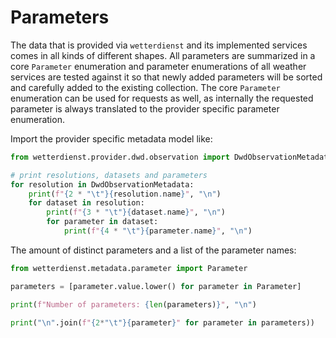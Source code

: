 # Parameters

The data that is provided via `wetterdienst` and its implemented services comes in all kinds of different shapes. All
parameters are summarized in a core `Parameter` enumeration and parameter enumerations of all weather services are
tested against it so that newly added parameters will be sorted and carefully added to the existing collection. The core
`Parameter` enumeration can be used for requests as well, as internally the requested parameter is always translated
to the provider specific parameter enumeration.

Import the provider specific metadata model like:

```python exec="on" source="above"
from wetterdienst.provider.dwd.observation import DwdObservationMetadata

# print resolutions, datasets and parameters
for resolution in DwdObservationMetadata:
    print(f"{2 * "\t"}{resolution.name}", "\n")
    for dataset in resolution:
        print(f"{3 * "\t"}{dataset.name}", "\n")
        for parameter in dataset:
            print(f"{4 * "\t"}{parameter.name}", "\n")
```

The amount of distinct parameters and a list of the parameter names:

```python exec="on"
from wetterdienst.metadata.parameter import Parameter

parameters = [parameter.value.lower() for parameter in Parameter]

print(f"Number of parameters: {len(parameters)}", "\n")

print("\n".join(f"{2*"\t"}{parameter}" for parameter in parameters))
```